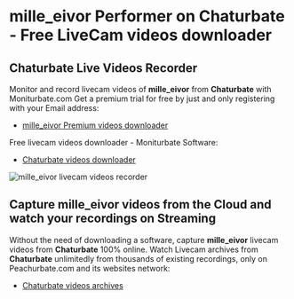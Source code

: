 # mille_eivor Performer on Chaturbate - Free LiveCam videos downloader

## Chaturbate Live Videos Recorder

Monitor and record livecam videos of **mille_eivor** from **Chaturbate** with Moniturbate.com
Get a premium trial for free by just and only registering with your Email address:
* [mille_eivor Premium videos downloader](https://moniturbate.com/request-demo-licence-key.html)

Free livecam videos downloader - Moniturbate Software:
* [Chaturbate videos downloader](https://moniturbate.com/moniturbate-download-software.html)

![mille_eivor livecam videos recorder](https://peachurnet.com/templates/moniturbate-software.png)


## Capture mille_eivor videos from the Cloud and watch your recordings on Streaming

Without the need of downloading a software, capture **mille_eivor** livecam videos from **Chaturbate** 100% online.
Watch Livecam archives from **Chaturbate** unlimitedly from thousands of existing recordings, only on Peachurbate.com and its websites network:
* [Chaturbate videos archives](https://peachurnet.com/)